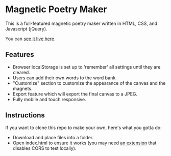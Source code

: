 # Magnetic Poetry Maker

This is a full-featured magnetic poetry maker written in HTML, CSS, and Javascript (jQuery).

You can [see it live here](https://sadgrl.online/magnet-poetry/).

## Features
- Browser localStorage is set up to 'remember' all settings until they are cleared.
- Users can add their own words to the word bank.
- "Customize" section to customize the appearance of the canvas and the magnets.
- Export feature which will export the final canvas to a JPEG.
- Fully mobile and touch responsive.

## Instructions
If you want to clone this repo to make your own, here's what you gotta do:
- Download and place files into a folder.
- Open index.html to ensure it works (you may need [an extension](https://addons.mozilla.org/en-US/firefox/addon/cors-everywhere/) that disables CORS to test locally).